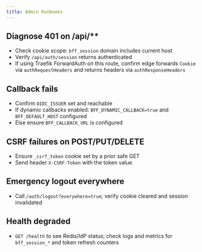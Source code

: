 ```yaml
---
title: Admin Runbooks
---
```


## Diagnose 401 on /api/**
- Check cookie scope: `bff_session` domain includes current host
- Verify `/api/auth/session` returns authenticated
- If using Traefik ForwardAuth on this route, confirm edge forwards `Cookie` via `authRequestHeaders` and returns headers via `authResponseHeaders`

## Callback fails
- Confirm `OIDC_ISSUER` set and reachable
- If dynamic callbacks enabled: `BFF_DYNAMIC_CALLBACK=true` and `BFF_DEFAULT_HOST` configured
- Else ensure `BFF_CALLBACK_URL` is configured

## CSRF failures on POST/PUT/DELETE
- Ensure `_csrf_token` cookie set by a prior safe GET
- Send header `X-CSRF-Token` with the token value

## Emergency logout everywhere
- Call `/auth/logout?everywhere=true`; verify cookie cleared and session invalidated

## Health degraded
- `GET /health` to see Redis/IdP status; check logs and metrics for `bff_session_*` and token refresh counters
